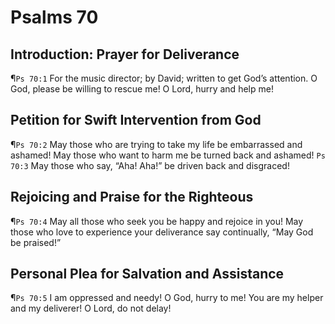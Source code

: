 # Psalms 70

## Introduction: Prayer for Deliverance
¶`Ps 70:1` For the music director; by David; written to get God’s attention. O God, please be willing to rescue me! O Lord, hurry and help me!

## Petition for Swift Intervention from God
¶`Ps 70:2` May those who are trying to take my life be embarrassed and ashamed! May those who want to harm me be turned back and ashamed!
`Ps 70:3` May those who say, “Aha! Aha!” be driven back and disgraced!

## Rejoicing and Praise for the Righteous
¶`Ps 70:4` May all those who seek you be happy and rejoice in you! May those who love to experience your deliverance say continually, “May God be praised!”

## Personal Plea for Salvation and Assistance
¶`Ps 70:5` I am oppressed and needy! O God, hurry to me! You are my helper and my deliverer! O Lord, do not delay!
